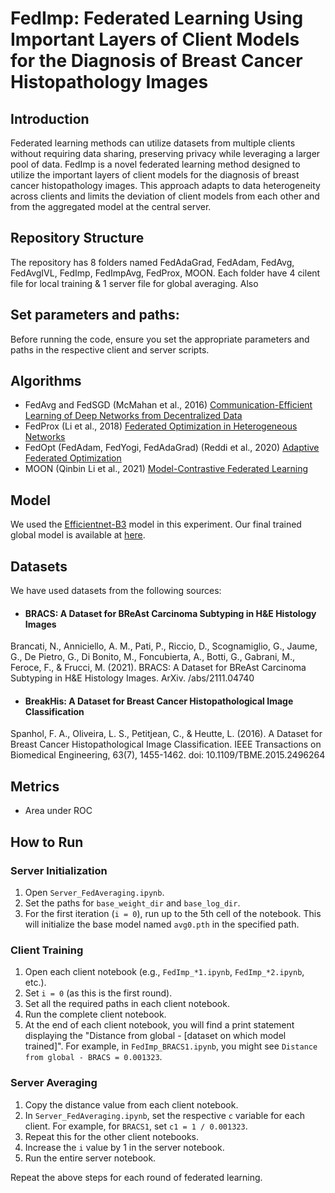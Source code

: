# FedImp: Federated Learning Using Important Layers of Client Models for the Diagnosis of Breast Cancer Histopathology Images

## Introduction
Federated learning methods can utilize datasets from multiple clients without requiring data sharing, preserving privacy while leveraging a larger pool of data. FedImp is a novel federated learning method designed to utilize the important layers of client models for the diagnosis of breast cancer histopathology images. This approach adapts to data heterogeneity across clients and limits the deviation of client models from each other and from the aggregated model at the central server.

## Repository Structure
The repository has 8 folders named FedAdaGrad, FedAdam, FedAvg, FedAvgIVL, FedImp, FedImpAvg, FedProx, MOON. Each folder have 4 cilent file for local training & 1 server file for global averaging. Also 

## Set parameters and paths:
Before running the code, ensure you set the appropriate parameters and paths in the respective client and server scripts.

## Algorithms

- FedAvg and FedSGD (McMahan et al., 2016) [Communication-Efficient Learning of Deep Networks from Decentralized Data](https://arxiv.org/abs/1602.05629)
- FedProx (Li et al., 2018) [Federated Optimization in Heterogeneous Networks](https://arxiv.org/abs/1812.06127)
- FedOpt (FedAdam, FedYogi, FedAdaGrad) (Reddi et al., 2020) [Adaptive Federated Optimization](https://arxiv.org/abs/2003.00295)
- MOON (Qinbin Li et al., 2021) [Model-Contrastive Federated Learning](https://arxiv.org/abs/2103.16257)

## Model
We used the [Efficientnet-B3](https://arxiv.org/pdf/1905.11946) model in this experiment. Our final trained global model is available at [here](https://drive.google.com/file/d/195iMk_cuWJ-hlY5_sHSU8fjWDIOc5nqq/view?usp=sharing).

## Datasets
We have used datasets from the following sources:

- #### BRACS: A Dataset for BReAst Carcinoma Subtyping in H&E Histology Images

Brancati, N., Anniciello, A. M., Pati, P., Riccio, D., Scognamiglio, G., Jaume, G., De Pietro, G., Di Bonito, M., Foncubierta, A., Botti, G., Gabrani, M., Feroce, F., & Frucci, M. (2021). BRACS: A Dataset for BReAst Carcinoma Subtyping in H&E Histology Images. ArXiv. /abs/2111.04740
- #### BreakHis: A Dataset for Breast Cancer Histopathological Image Classification

Spanhol, F. A., Oliveira, L. S., Petitjean, C., & Heutte, L. (2016). A Dataset for Breast Cancer Histopathological Image Classification. IEEE Transactions on Biomedical Engineering, 63(7), 1455-1462. doi: 10.1109/TBME.2015.2496264

## Metrics
- Area under ROC

## How to Run

### Server Initialization

1. Open `Server_FedAveraging.ipynb`.
2. Set the paths for `base_weight_dir` and `base_log_dir`.
3. For the first iteration (`i = 0`), run up to the 5th cell of the notebook. This will initialize the base model named `avg0.pth` in the specified path.

### Client Training

1. Open each client notebook (e.g., `FedImp_*1.ipynb`, `FedImp_*2.ipynb`, etc.).
2. Set `i = 0` (as this is the first round).
3. Set all the required paths in each client notebook.
4. Run the complete client notebook.
5. At the end of each client notebook, you will find a print statement displaying the "Distance from global - [dataset on which model trained]". For example, in `FedImp_BRACS1.ipynb`, you might see `Distance from global - BRACS = 0.001323`.

### Server Averaging

1. Copy the distance value from each client notebook.
2. In `Server_FedAveraging.ipynb`, set the respective `c` variable for each client. For example, for `BRACS1`, set `c1 = 1 / 0.001323`.
3. Repeat this for the other client notebooks.
4. Increase the `i` value by 1 in the server notebook.
5. Run the entire server notebook.

Repeat the above steps for each round of federated learning.

